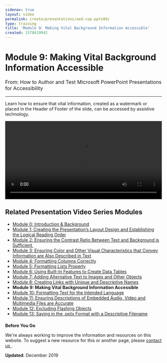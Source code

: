 ```yaml
---
sidenav: true
layout: video
permalink: create/presentations/aed-cop-pptx09/
type: training
title: 'Module 9: Making Vital Background Information Accessible'
created: 1578419942
---
```


# Module 9: Making Vital Background Information Accessible

<p style="font-size:115%">
  From: How to Author and Test Microsoft PowerPoint Presentations for Accessibility
</p>

* * *

Learn how to ensure that vital information, created as a watermark or placed in the Header of Footer of the slide, can be accessed by assistive technology.

<video controls="controls" data-vscid="3qesx4ovd" style="width: 100%;"><source src="https://assets.section508.gov/files/aed-cop-ppt-m09.mp4" type="video/mp4" /></video>

## Related Presentation Video Series Modules

  * [Module 0: Introduction & Background][1]
  * [Module 1: Creating the Presentation&rsquo;s Layout Design and Establishing the Logical Reading Order][2]
  * [Module 2: Ensuring the Contrast Ratio Between Text and Background is Sufficient&nbsp;][3]
  * [Module 3: Ensuring Color and Other Visual Characteristics that Convey Information are Also Described in Text][4]
  * [Module 4: Formatting Columns Correctly][5]
  * [Module 5: Formatting Lists Properly][6]
  * [Module 6: Using Built-In Features to Create Data Tables][7]
  * [Module 7: Adding Alternative Text to Images and Other Objects][8]
  * [Module 8: Creating Links with Unique and Descriptive Names][9]
  * **Module 9: Making Vital Background Information Accessible**
  * [Module 10: Formatting Text for the Intended Language][10]
  * [Module 11: Ensuring Descriptions of Embedded Audio, Video and Multimedia Files are Accurate][11]
  * [Module 12: Excluding Flashing Objects][12]
  * [Module 13: Saving in the .pptx Format with a Descriptive Filename][13]

<div class="border-base radius-lg border-1px" style="margin-top: 1.5em;">
<div class="padding-1">
<p class="text-large"><strong>Before You Go</strong></p>
<p>We're always working to improve the information and resources on this website. To suggest a new resource for this or another page, please <a href="mailto:section.508@gsa.gov">contact us
</a>.</p>
</div>
</div>

**Updated**: December 2019

 [1]: {{site.baseurl}}/create/presentations/aed-cop-pptx00/
 [2]: {{site.baseurl}}/create/presentations/aed-cop-pptx01/
 [3]: {{site.baseurl}}/create/presentations/aed-cop-pptx02/
 [4]: {{site.baseurl}}/create/presentations/aed-cop-pptx03/
 [5]: {{site.baseurl}}/create/presentations/aed-cop-pptx04/
 [6]: {{site.baseurl}}/create/presentations/aed-cop-pptx05/
 [7]: {{site.baseurl}}/create/presentations/aed-cop-pptx06/
 [8]: {{site.baseurl}}/create/presentations/aed-cop-pptx07/
 [9]: {{site.baseurl}}/create/presentations/aed-cop-pptx08/
 [10]: {{site.baseurl}}/create/presentations/aed-cop-pptx10/
 [11]: {{site.baseurl}}/create/presentations/aed-cop-pptx11/
 [12]: {{site.baseurl}}/create/presentations/aed-cop-pptx12/
 [13]: {{site.baseurl}}/create/presentations/aed-cop-pptx13/